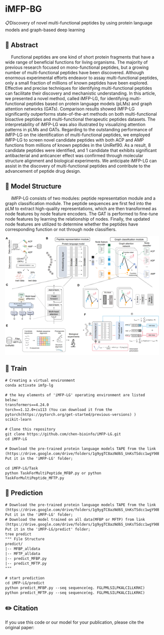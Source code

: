 # iMFP-BG
📋Discovery of novel multi-functional peptides by using protein language models and graph-based deep learning

## 📘 Abstract
&nbsp;&nbsp;&nbsp;&nbsp; Functional peptides are one kind of short protein fragments that have a wide range of beneficial functions for living organisms. The majority of previous research focused on mono-functional peptides, but a growing number of multi-functional peptides have been discovered. Although enormous experimental efforts endeavor to assay multi-functional peptides, only a small fraction of millions of known peptides have been explored. Effective and precise techniques for identifying multi-functional peptides can facilitate their discovery and mechanistic understanding. In this article, we presented a novel method, called iMFP-LG, for identifying multi-functional peptides based on protein language models (pLMs) and graph attention networks (GATs). Comparison results showed iMFP-LG significantly outperforms state-of-the-art methods on both multi-functional bioactive peptides and multi-functional therapeutic peptides datasets. The interpretability of iMFP-LG was also illustrated by visualizing attention patterns in pLMs and GATs. Regarding to the outstanding performance of iMFP-LG on the identification of multi-functional peptides, we employed iMFP-LG to screen novel candidate peptides with both ACP and AMP functions from millions of known peptides in the UniRef90. As a result, 8 candidate peptides were identified, and 1 candidate that exhibits significant antibacterial and anticancer effect was confirmed through molecular structure alignment and biological experiments. We anticipate iMFP-LG can assist in the discovery of multi-functional peptides and contribute to the advancement of peptide drug design. 

## 🧬 Model Structure
&nbsp;&nbsp;&nbsp;&nbsp; iMFP-LG consists of two modules: peptide representation module and a graph classification module. The peptide sequences are first fed into the pLM to extract high-quality representations, which are then transformed as node features by node feature encoders. The GAT is performed to fine-tune node features by learning the relationship of nodes. Finally, the updated node features are utilized to determine whether the peptides have corresponding function or not through node classifiers. 
<div align=center><img src=img/framework.png></div>

## 🚀 Train
```
# Creating a virtual environment
conda activate imfp-lg

# the key elements of 'iMFP-LG' operating environment are listed below:
transformers==4.24.0
torch==1.12.0+cu113 (You can download it from the pytorch(https://pytorch.org/get-started/previous-versions) )
scikit-learn

# Clone this repository
git clone https://github.com/chen-bioinfo/iMFP-LG.git
cd iMFP-LG

# Download the pre-trained protein language models TAPE from the link (https://drive.google.com/drive/folders/1g9ygTC8azNd6S_UnKsTSdcc1wgY90BLk); Put it in the 'iMFP-LG' folder;

cd iMFP-LG/Task
python TaskForMultiPeptide_MFBP.py or python TaskForMultiPeptide_MFTP.py
```

## 🧐 Prediction
```
# Download the pre-trained protein language models TAPE from the link (https://drive.google.com/drive/folders/1g9ygTC8azNd6S_UnKsTSdcc1wgY90BLk); Put it in the 'iMFP-LG' folder;
# Download the model trained on all data(MFBP or MFTP) from link (https://drive.google.com/drive/folders/1g9ygTC8azNd6S_UnKsTSdcc1wgY90BLk);  Put it in the 'iMFP-LG/predict' folder;
tree predict
""" File Structure
predict/
|-- MFBP_alldata
|-- MFTP_alldata
|-- predict_MFBP.py
|-- predict_MFTP.py
"""

# start prediction
cd iMFP-LG/predict
python predict_MFBP.py --seq sequence(eg. FGLPMLSILPKALCILLKRKC)
python predict_MFTP.py --seq sequence(eg. FGLPMLSILPKALCILLKRKC)
```

## ✏️ Citation
If you use this code or our model for your publication, please cite the original paper:
